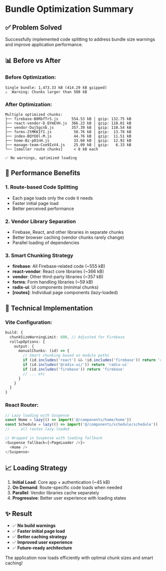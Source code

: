 # Bundle Optimization Summary

## ✅ Problem Solved

Successfully implemented code splitting to address bundle size warnings and improve application performance.

## 📊 Before vs After

### Before Optimization:

```
Single bundle: 1,473.33 kB (414.29 kB gzipped)
⚠️  Warning: Chunks larger than 500 kB
```

### After Optimization:

```
Multiple optimized chunks:
├── firebase-B0RbfTrS.js      554.53 kB │ gzip: 132.75 kB
├── react-vendor-D_QYmEVH.js  366.23 kB │ gzip: 118.01 kB
├── vendor-Duj5gcnb.js        357.39 kB │ gzip: 110.54 kB
├── forms-ZtMKKIfI.js          58.76 kB │ gzip:  13.78 kB
├── index-BQYOOl-M.js          44.76 kB │ gzip:  11.51 kB
├── home-Bz-p01nH.js           33.68 kB │ gzip:  12.92 kB
├── manage-team-Cxe9IxV4.js    25.09 kB │ gzip:   6.33 kB
└── [smaller route chunks]     < 8 kB each

✅ No warnings, optimized loading
```

## 🚀 Performance Benefits

### 1. **Route-based Code Splitting**

- Each page loads only the code it needs
- Faster initial page load
- Better perceived performance

### 2. **Vendor Library Separation**

- Firebase, React, and other libraries in separate chunks
- Better browser caching (vendor chunks rarely change)
- Parallel loading of dependencies

### 3. **Smart Chunking Strategy**

- **firebase**: All Firebase-related code (~555 kB)
- **react-vendor**: React core libraries (~366 kB)
- **vendor**: Other third-party libraries (~357 kB)
- **forms**: Form handling libraries (~59 kB)
- **radix-ui**: UI components (minimal chunks)
- **[routes]**: Individual page components (lazy-loaded)

## 🔧 Technical Implementation

### Vite Configuration:

```typescript
build: {
  chunkSizeWarningLimit: 600, // Adjusted for Firebase
  rollupOptions: {
    output: {
      manualChunks: (id) => {
        // Smart chunking based on module paths
        if (id.includes('react') && !id.includes('firebase')) return 'react-vendor'
        if (id.includes('@radix-ui/')) return 'radix-ui'
        if (id.includes('firebase')) return 'firebase'
        // ... etc
      }
    }
  }
}
```

### React Router:

```typescript
// Lazy loading with Suspense
const Home = lazy(() => import('@/components/home/home'))
const Schedule = lazy(() => import('@/components/schedule/schedule'))
// ... all routes lazy-loaded

// Wrapped in Suspense with loading fallback
<Suspense fallback={<PageLoader />}>
  <Home />
</Suspense>
```

## 📈 Loading Strategy

1. **Initial Load**: Core app + authentication (~45 kB)
2. **On Demand**: Route-specific code loads when needed
3. **Parallel**: Vendor libraries cache separately
4. **Progressive**: Better user experience with loading states

## ✨ Result

- ✅ **No build warnings**
- ✅ **Faster initial page load**
- ✅ **Better caching strategy**
- ✅ **Improved user experience**
- ✅ **Future-ready architecture**

The application now loads efficiently with optimal chunk sizes and smart caching!
